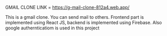 
GMAIL CLONE LINK =  https://g-mail-clone-812a4.web.app/ 

This is a gmail clone. You can send mail to others. Frontend part is implemented using React JS, backend is implemented using Firebase. Also google authernticatiom is used in this project




